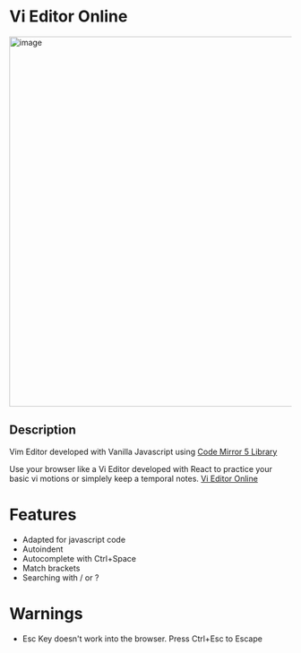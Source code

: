 # Vi Editor Online

<img width="661" alt="image" src="https://portfolio-richard-martinez.netlify.app/assets/web-app-vim-editor.png">

## Description
Vim Editor developed with Vanilla Javascript using <a href="https://codemirror.net/5/" target="_blank">Code Mirror 5 Library</a>

Use your browser like a Vi Editor developed with React to practice your basic vi motions or simplely keep a temporal notes.
<a href="https://vim-editor-online.vercel.app" target="blank">Vi Editor Online</a>

# Features
* Adapted for javascript code
* Autoindent
* Autocomplete with Ctrl+Space
* Match brackets
* Searching with / or ?

# Warnings
* Esc Key doesn't work into the browser. Press Ctrl+Esc to Escape

